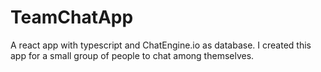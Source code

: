 # TeamChatApp
A react app with typescript and ChatEngine.io as database. I created this app for a small group of people to chat among themselves.
